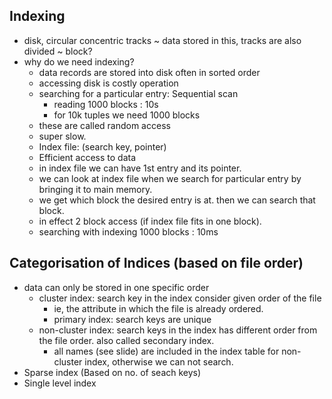 ## Indexing
- disk, circular concentric tracks ~ data stored in this, tracks are also divided ~ block?
- why do we need indexing?
  - data records are stored into disk often in sorted order
  - accessing disk is costly operation
  - searching for a particular entry: Sequential scan
    - reading 1000 blocks : 10s
    - for 10k tuples we need 1000 blocks
  - these are called random access
  - super slow.
  - Index file: (search key, pointer)
  - Efficient access to data
  - in index file we can have 1st entry and its pointer.
  - we can look at index file when we search for particular entry by bringing it to main memory.
  - we get which block the desired entry is at. then we can search that block.
  - in effect 2 block access (if index file fits in one block).
  - searching with indexing 1000 blocks : 10ms
## Categorisation of Indices (based on file order)
- data can only be stored in one specific order
  - cluster index: search key in the index consider given order of the file
    - ie, the attribute in which the file is already ordered.
    - primary index: search keys are unique
  - non-cluster index: search keys in the index has different order from the file order. also called secondary index.
    - all names (see slide) are included in the index table for non-cluster index, otherwise we can not search.
- Sparse index (Based on no. of seach keys)
- Single level index
